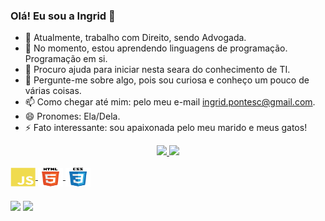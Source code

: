### Olá! Eu sou a Ingrid 👋

- 🔭 Atualmente, trabalho com Direito, sendo Advogada.
- 🌱 No momento, estou aprendendo linguagens de programação. Programação em si.
- 🤔 Procuro ajuda para iniciar nesta seara do conhecimento de TI.
- 💬 Pergunte-me sobre algo, pois sou curiosa e conheço um pouco de várias coisas.
- 📫 Como chegar até mim: pelo meu e-mail ingrid.pontesc@gmail.com.
- 😄 Pronomes: Ela/Dela.
- ⚡ Fato interessante: sou apaixonada pelo meu marido e meus gatos!

<div align="center">
  <a href="https://github.com/Pontes-Ingrid">
  <img height="180em" src="https://github-readme-stats.vercel.app/api?username=Pontes-Ingrid&show_icons=true&theme=tokyonight&include_all_commits=true&count_private=true"/>
  <img height="180em" src="https://github-readme-stats.vercel.app/api/top-langs/?username=Pontes-Ingrid&layout=compact&langs_count=7&theme=tokyonight"/>
</div>

<div style="display: inline_block"><br>
  <img align="center" alt="Rafa-Js" height="30" width="40" src="https://raw.githubusercontent.com/devicons/devicon/master/icons/javascript/javascript-plain.svg">
  <img align="center" alt="Rafa-Ts" height="30" width="40" src="https://raw.githubusercontent.com/devicons/devicon/master/icons/html5/html5-original-wordmark.svg">
  <img align="center" alt="Rafa-React" height="30" width="40" src="https://raw.githubusercontent.com/devicons/devicon/master/icons/css3/css3-original-wordmark.svg">
</div>

###

<div> 
  <a href = "mailto:ingrid.pontesc@gmail.com"><img src="https://img.shields.io/badge/-Gmail-%23333?style=for-the-badge&logo=gmail&logoColor=white" target="_blank"></a>
  <a href="https://www.linkedin.com/in/ingrid-pontes-da-costa/" target="_blank"><img src="https://img.shields.io/badge/-LinkedIn-%230077B5?style=for-the-badge&logo=linkedin&logoColor=white" target="_blank"></a>
 </div>
